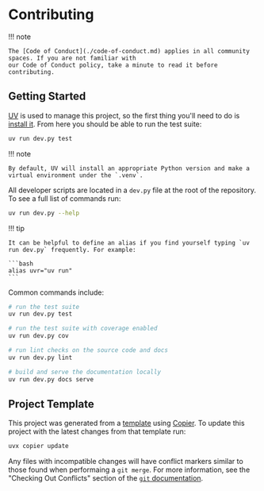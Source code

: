# Contributing

!!! note

    The [Code of Conduct](./code-of-conduct.md) applies in all community spaces. If you are not familiar with
    our Code of Conduct policy, take a minute to read it before contributing.

## Getting Started

[UV](https://docs.astral.sh/uv/) is used to manage this project, so the first thing
you'll need to do is
[install it](https://docs.astral.sh/uv/getting-started/installation/). From here you
should be able to run the test suite:

```bash
uv run dev.py test
```

!!! note

    By default, UV will install an appropriate Python version and make a virtual environment under the `.venv`.

All developer scripts are located in a `dev.py` file at the root of the repository. To
see a full list of commands run:

```bash
uv run dev.py --help
```

!!! tip

    It can be helpful to define an alias if you find yourself typing `uv run dev.py` frequently. For example:

    ```bash
    alias uvr="uv run"
    ```

Common commands include:

```bash
# run the test suite
uv run dev.py test

# run the test suite with coverage enabled
uv run dev.py cov

# run lint checks on the source code and docs
uv run dev.py lint

# build and serve the documentation locally
uv run dev.py docs serve
```

## Project Template

This project was generated from a
[template](https://github.com/rmorshea/python-copier-template) using
[Copier](https://github.com/copier-org/copier). To update this project with the latest
changes from that template run:

```bash
uvx copier update
```

Any files with incompatible changes will have conflict markers similar to those found
when performaing a `git merge`. For more information, see the "Checking Out Conflicts"
section of the
[`git` documentation](https://git-scm.com/book/en/v2/Git-Tools-Advanced-Merging).
